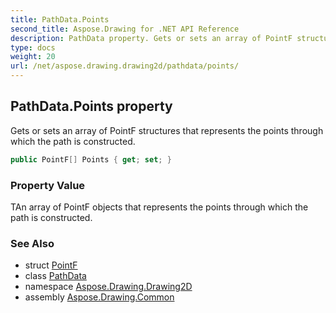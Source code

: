 ```yaml
---
title: PathData.Points
second_title: Aspose.Drawing for .NET API Reference
description: PathData property. Gets or sets an array of PointF structures that represents the points through which the path is constructed
type: docs
weight: 20
url: /net/aspose.drawing.drawing2d/pathdata/points/
---
```

## PathData.Points property

Gets or sets an array of PointF structures that represents the points through which the path is constructed.

```csharp
public PointF[] Points { get; set; }
```

### Property Value

TAn array of PointF objects that represents the points through which the path is constructed.

### See Also

* struct [PointF](../../../aspose.drawing/pointf/)
* class [PathData](../)
* namespace [Aspose.Drawing.Drawing2D](../../pathdata/)
* assembly [Aspose.Drawing.Common](../../../)


